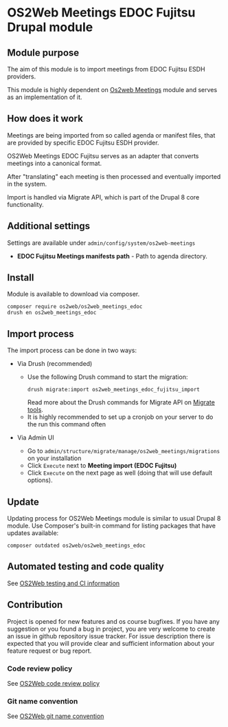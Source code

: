 # OS2Web Meetings EDOC Fujitsu Drupal module

## Module purpose

The aim of this module is to import meetings from EDOC Fujitsu ESDH providers.

This module is highly dependent on  [Os2web Meetings](https://github.com/OS2web/os2web_meetings) module and serves as an implementation of it.

## How does it work

Meetings are being imported from so called agenda or manifest files, that are provided by specific EDOC Fujitsu ESDH provider.

OS2Web Meetings EDOC Fujitsu serves as an adapter that converts meetings into a canonical format.

After "translating" each meeting is then processed and eventually imported in the system.

Import is handled via Migrate API, which is part of the Drupal 8 core functionality.

## Additional settings
Settings are available under ```admin/config/system/os2web-meetings```
* **EDOC Fujitsu Meetings manifests path** - Path to agenda directory.

## Install

Module is available to download via composer.
```
composer require os2web/os2web_meetings_edoc
drush en os2web_meetings_edoc
```

## Import process

The import process can be done in two ways:
* Via Drush (recommended)
    * Use the following Drush command to start the migration:
        ```
        drush migrate:import os2web_meetings_edoc_fujitsu_import
        ```
        Read more about the Drush commands for Migrate API on [Migrate tools](https://www.drupal.org/project/migrate_tool).
    * It is highly recommended to set up a cronjob on your server to do the run this command often

* Via Admin UI
    * Go to ```admin/structure/migrate/manage/os2web_meetings/migrations``` on your installation
    * Click ```Execute``` next to **Meeting import (EDOC Fujitsu)**
    * Click ```Execute``` on the next page as well (doing that will use default options).

## Update
Updating process for OS2Web Meetings module is similar to usual Drupal 8 module.
Use Composer's built-in command for listing packages that have updates available:

```
composer outdated os2web/os2web_meetings_edoc
```

## Automated testing and code quality
See [OS2Web testing and CI information](https://github.com/OS2Web/docs#testing-and-ci)

## Contribution

Project is opened for new features and os course bugfixes.
If you have any suggestion or you found a bug in project, you are very welcome
to create an issue in github repository issue tracker.
For issue description there is expected that you will provide clear and
sufficient information about your feature request or bug report.

### Code review policy
See [OS2Web code review policy](https://github.com/OS2Web/docs#code-review)

### Git name convention
See [OS2Web git name convention](https://github.com/OS2Web/docs#git-guideline)
